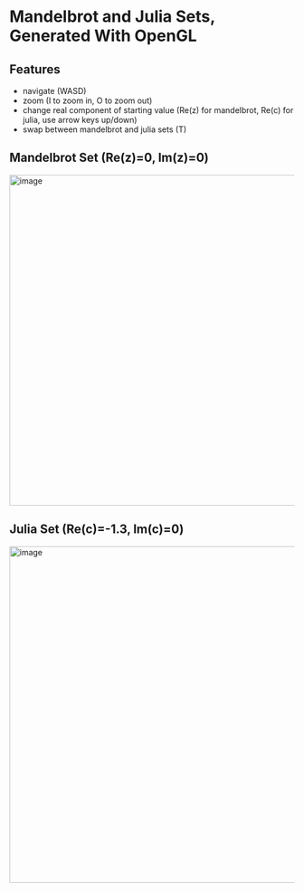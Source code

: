 # Mandelbrot and Julia Sets, Generated With OpenGL
## Features
- navigate (WASD)
- zoom (I to zoom in, O to zoom out)
- change real component of starting value (Re(z) for mandelbrot, Re(c) for julia, use arrow keys up/down)
- swap between mandelbrot and julia sets (T)
  
## Mandelbrot Set (Re(z)=0, Im(z)=0)
<img width="791" height="585" alt="image" src="https://github.com/user-attachments/assets/53ac22f6-2622-4ecd-b103-77c6b1ad4846" />  
  
## Julia Set (Re(c)=-1.3, Im(c)=0)
<img width="795" height="595" alt="image" src="https://github.com/user-attachments/assets/7a925150-288a-441e-8683-d06e958afff9" />  



